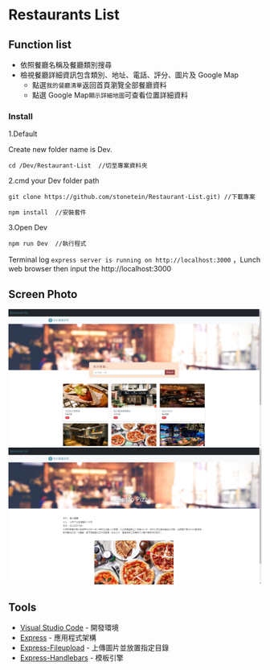 # Restaurants List

## Function list

- 依照餐廳名稱及餐廳類別搜尋
- 檢視餐廳詳細資訊包含類別、地址、電話、評分、圖片及 Google Map
  - 點選`我的餐廳清單`返回首頁瀏覽全部餐廳資料
  - 點選 Google Map`顯示詳細地圖`可查看位置詳細資料


### Install

1.Default

Create new folder name is Dev. 

```
cd /Dev/Restaurant-List  //切至專案資料夾
```

2.cmd your Dev folder path 

```
git clone https://github.com/stonetein/Restaurant-List.git) //下載專案
```

```
npm install  //安裝套件
```

3.Open Dev

```
npm run Dev  //執行程式
```

Terminal log `express server is running on http://localhost:3000` ，Lunch web browser then input the http://localhost:3000


## Screen Photo

![index](https://github.com/stonetein/Restaurant-List/blob/main/public/images/index.png)
![showpage](https://github.com/stonetein/Restaurant-List/blob/main/public/images/showpage.png)

## Tools

- [Visual Studio Code](https://visualstudio.microsoft.com/zh-hant/) - 開發環境
- [Express](https://www.npmjs.com/package/express) - 應用程式架構
- [Express-Fileupload](https://www.npmjs.com/package/express-fileupload) - 上傳圖片並放置指定目錄
- [Express-Handlebars](https://www.npmjs.com/package/express-handlebars) - 模板引擎

